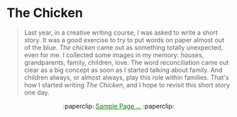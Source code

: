 # The Chicken


> Last year, in a creative writing course, I was asked to write a short story. 
> It was a good exercise to try to put words on paper almost out of the blue. *The chicken* came out as something totally unexpected, even for me. I collected some images in my memory: houses, grandparents, family, children, love. 
> The word reconciliation came out clear as a big concept as soon as I started talking about family. And children always, or almost always, play this role within families. That's how I started writing *The Chicken*, and I hope to revisit this short story one day. 


<p align="center">
  :paperclip: <a href="https://github.com/marybishopgit/CreativeWriting/blob/main/projTheChicken/sample.md" style="color: green"> Sample Page ...</a>   :paperclip:
</p>




